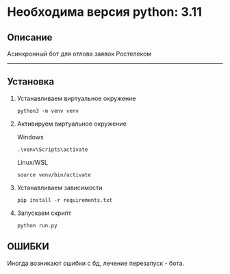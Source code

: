 ## 

# Необходима версия python: 3.11

## Описание

Асинхронный бот для отлова заявок Ростелеком
<hr>

## Установка

1. Устанавливаем виртуальное окружение 
   ```
   python3 -m venv venv
   ```

2. Активируем виртуальное окружение
   
   Windows
   ```
   .\venv\Scripts\activate
   ```

   Linux/WSL
   ```
   source venv/bin/activate
   ```

3. Устанавливаем зависимости

   ```
   pip install -r requirements.txt
   ```

4. Запускаем скрипт
   ```
   python run.py
   ```

## ОШИБКИ

Иногда возникают ошибки с бд, лечение перезапуск - бота.
